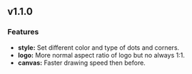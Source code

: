 ## v1.1.0

### Features

- **style:** Set different color and type of dots and corners.
- **logo:** More normal aspect ratio of logo but no always 1:1.
- **canvas:** Faster drawing speed then before.